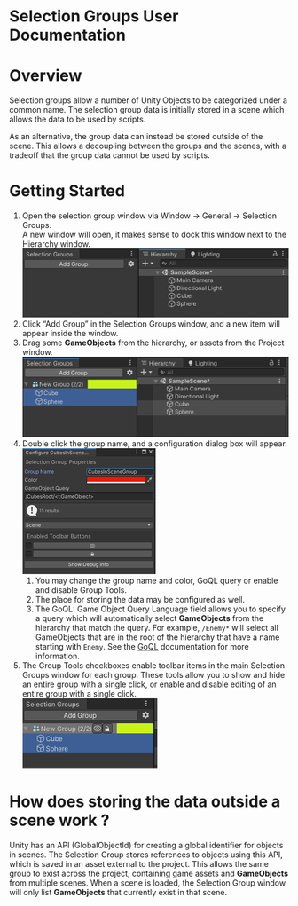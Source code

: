 Selection Groups User Documentation
===================================

# Overview

Selection groups allow a number of Unity Objects to be categorized under a common name.
The selection group data is initially stored in a scene which allows the data 
to be used by scripts.

As an alternative, the group data can instead be stored outside of the scene.
This allows a decoupling between the groups and the scenes, with a tradeoff 
that the group data cannot be used by scripts.


# Getting Started

1. Open the selection group window via Window -> General -> Selection Groups.  
   A new window will open, it makes sense to dock this window next to the Hierarchy window.   
   ![](images/SelectionGroupsWindow.png)
1. Click “Add Group” in the Selection Groups window, and a new item will appear inside the window.   
1. Drag some **GameObjects** from the hierarchy, or assets from the Project window. 
   ![](images/SelectionGroupMembers.png)
1. Double click the group name, and a configuration dialog box will appear.   
   ![](images/SelectionGroupConfiguration.png)
   1. You may change the group name and color, GoQL query or enable and disable Group Tools.
   1. The place for storing the data may be configured as well.
   2. The GoQL: Game Object Query Language field allows you to specify a query 
      which will automatically select **GameObjects** from the hierarchy that match the query. 
      For example, `/Enemy*` will select all GameObjects that are in the root of the hierarchy 
      that have a name starting with `Enemy`. See the [GoQL](goql.md) documentation for more information.
1. The Group Tools checkboxes enable toolbar items in the main Selection Groups window for each group. 
   These tools allow you to show and hide an entire group with a single click, 
   or enable and disable editing of an entire group with a single click.   
   ![](images/SelectionGroupTools.png)


# How does storing the data outside a scene work ?

Unity has an API (GlobalObjectId) for creating a global identifier for objects in scenes. 
The Selection Group stores references to objects using this API, 
which is saved in an asset external to the project. 
This allows the same group to exist across the project, 
containing game assets and **GameObjects** from multiple scenes. 
When a scene is loaded, the Selection Group window will only list **GameObjects** that currently exist in that scene.
